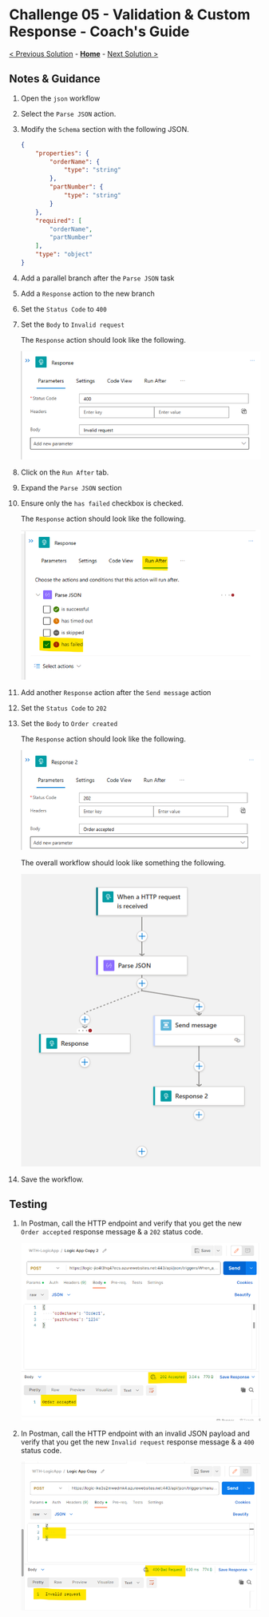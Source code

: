 # Challenge 05 - Validation & Custom Response - Coach's Guide 

[< Previous Solution](./Solution-04.md) - **[Home](./README.md)** - [Next Solution >](./Solution-06.md)

## Notes & Guidance

1.  Open the `json` workflow

1.  Select the `Parse JSON` action.

1.  Modify the `Schema` section with the following JSON.

    ```json
    {
        "properties": {
            "orderName": {
                "type": "string"
            },
            "partNumber": {
                "type": "string"
            }
        },
        "required": [
            "orderName",
            "partNumber"
        ],
        "type": "object"
    }
    ```

1.  Add a parallel branch after the `Parse JSON` task

1.  Add a `Response` action to the new branch

1.  Set the `Status Code` to `400`

1.  Set the `Body` to `Invalid request`

    The `Response` action should look like the following.

    ![response-completed](./Solutions/Solution-05/response-failed-parameters.png)

1.  Click on the `Run After` tab.

1.  Expand the `Parse JSON` section

1.  Ensure only the `has failed` checkbox is checked.

    The `Response` action should look like the following.

    ![response-completed](./Solutions/Solution-05/response-failed-run-after.png)

1.  Add another `Response` action after the `Send message` action

1.  Set the `Status Code` to `202`

1.  Set the `Body` to `Order created`

    The `Response` action should look like the following.

    ![response-completed](./Solutions/Solution-05/response-succeeded.png)

    The overall workflow should look like something the following.

    ![workflow-completed](./Solutions/Solution-05/json-completed-workflow.png)

1.  Save the workflow.

## Testing

1.  In Postman, call the HTTP endpoint and verify that you get the new `Order accepted` response message & a `202` status code.

    ![postman-succeeded](./Solutions/Solution-05/postman-succeeded.png)

1.  In Postman, call the HTTP endpoint with an invalid JSON payload and verify that you get the new `Invalid request` response message & a `400` status code.

    ![postman-failed](./Solutions/Solution-05/postman-failed.png)
